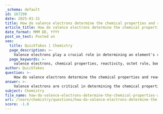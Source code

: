 ```yaml
---
_schema: default
id: 167290
date: 2025-01-31
title: How do valence electrons determine the chemical properties and reactivity of an element?
article_title: How do valence electrons determine the chemical properties and reactivity of an element?
date_format: MMM DD, YYYY
post_on_text: Posted on
seo:
  title: QuickTakes | Chemistry
  page_description: >-
    Valence electrons play a crucial role in determining an element's chemical properties and reactivity by influencing bonding, stability, and molecular structure.
  page_keywords: >-
    valence electrons, chemical properties, reactivity, octet rule, bond formation, covalent bonds, ionic bonds, predicting reactivity, periodic table, molecular structure, functional groups, organic chemistry, chemical behavior
author: QuickTakes
question: >-
    How do valence electrons determine the chemical properties and reactivity of an element?
answer: >-
    Valence electrons are critical in determining the chemical properties and reactivity of an element. They are the electrons located in the outermost shell of an atom and play a significant role in chemical bonding and interactions. Here’s a detailed explanation of how valence electrons influence these aspects:\n\n### 1. Stability and the Octet Rule\nAtoms tend to seek stability, often achieving a full valence shell of eight electrons, known as the octet rule. This drive for stability influences how atoms interact with one another. Elements will react in ways that allow them to achieve a full valence shell, either by gaining, losing, or sharing electrons. For example, sodium (with one valence electron) readily loses that electron to achieve a stable configuration, while chlorine (with seven valence electrons) gains an electron to complete its octet.\n\n### 2. Bond Formation\nValence electrons are directly involved in forming chemical bonds:\n- **Covalent Bonds**: Atoms share valence electrons to achieve a full outer shell. For instance, in a water molecule (H₂O), oxygen shares its valence electrons with hydrogen atoms.\n- **Ionic Bonds**: One atom donates its valence electrons to another, resulting in the formation of charged ions (cations and anions). For example, sodium donates its one valence electron to chlorine, forming Na⁺ and Cl⁻ ions, which then attract each other due to electrostatic forces.\n\n### 3. Predicting Reactivity\nThe number of valence electrons can often be determined by the group number of the element in the periodic table. For instance:\n- Elements in Group 1 have one valence electron and are highly reactive (e.g., alkali metals).\n- Elements in Group 17 have seven valence electrons and are also very reactive (e.g., halogens).\n\nThis information is essential for predicting how elements will interact in chemical reactions. Elements with similar valence electron configurations tend to exhibit similar chemical properties, which is why elements in the same group of the periodic table often share similar reactivity and bonding characteristics.\n\n### 4. Influence on Molecular Structure\nThe arrangement of valence electrons affects the geometry and polarity of molecules, which in turn influences their physical and chemical properties. For example, the tetrahedral arrangement of valence electrons around a carbon atom allows for the formation of diverse organic compounds.\n\n### 5. Functional Groups in Organic Chemistry\nIn organic chemistry, the presence and arrangement of valence electrons in functional groups determine the chemical behavior of molecules. Different functional groups exhibit distinct reactivities based on their valence electron configurations, influencing how they participate in chemical reactions.\n\n### Summary\nIn summary, valence electrons are fundamental to understanding the chemical behavior of elements. They dictate how atoms bond, the stability of molecules, and the reactivity of different elements, making them a key concept in chemistry. Understanding valence electrons allows chemists to predict how substances will interact, which is crucial for both theoretical and practical applications in the field.
subject: Chemistry
file_name: how-do-valence-electrons-determine-the-chemical-properties-and-reactivity-of-an-element.md
url: /learn/chemistry/questions/how-do-valence-electrons-determine-the-chemical-properties-and-reactivity-of-an-element
score: -1.0
---
```


&nbsp;